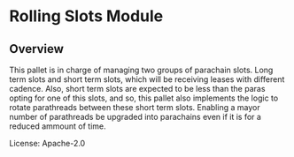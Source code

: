 # Rolling Slots Module

## Overview
This pallet is in charge of managing two groups of parachain slots. Long term slots and short term slots, which will be receiving leases with different cadence.
Also, short term slots are expected to be less than the paras opting for one of this slots, and so, this pallet also implements the logic to rotate parathreads between these short term slots. Enabling a mayor number of parathreads be upgraded into parachains even if it is for a reduced ammount of time.

License: Apache-2.0
